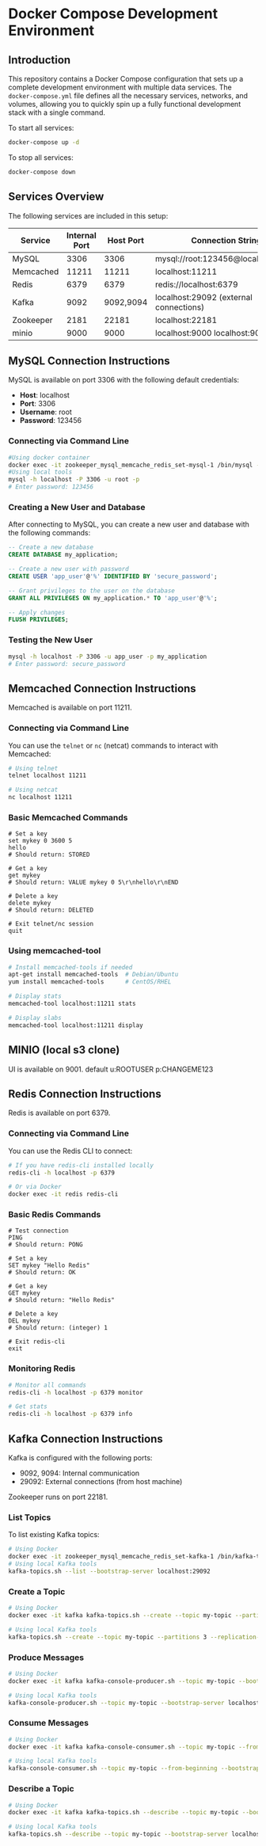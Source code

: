 # Docker Compose Development Environment

## Introduction

This repository contains a Docker Compose configuration that sets up a complete development environment with multiple data services. The `docker-compose.yml` file defines all the necessary services, networks, and volumes, allowing you to quickly spin up a fully functional development stack with a single command.

To start all services:

```bash
docker-compose up -d
```

To stop all services:

```bash
docker-compose down
```

## Services Overview

The following services are included in this setup:

| Service   | Internal Port | Host Port | Connection String                      |
|-----------|---------------|-----------|----------------------------------------|
| MySQL     | 3306          | 3306      | mysql://root:123456@localhost:3306     |
| Memcached | 11211         | 11211     | localhost:11211                        |
| Redis     | 6379          | 6379      | redis://localhost:6379                 |
| Kafka     | 9092          | 9092,9094 | localhost:29092 (external connections) |
| Zookeeper | 2181          | 22181     | localhost:22181                        |
| minio     | 9000          | 9000      | localhost:9000 localhost:9001          |

## MySQL Connection Instructions

MySQL is available on port 3306 with the following default credentials:
- **Host**: localhost
- **Port**: 3306
- **Username**: root
- **Password**: 123456

### Connecting via Command Line

```bash
#Using docker container
docker exec -it zookeeper_mysql_memcache_redis_set-mysql-1 /bin/mysql -h localhost -P 3306 -u root -p
#Using local tools
mysql -h localhost -P 3306 -u root -p
# Enter password: 123456
```

### Creating a New User and Database

After connecting to MySQL, you can create a new user and database with the following commands:

```sql
-- Create a new database
CREATE DATABASE my_application;

-- Create a new user with password
CREATE USER 'app_user'@'%' IDENTIFIED BY 'secure_password';

-- Grant privileges to the user on the database
GRANT ALL PRIVILEGES ON my_application.* TO 'app_user'@'%';

-- Apply changes
FLUSH PRIVILEGES;
```

### Testing the New User

```bash
mysql -h localhost -P 3306 -u app_user -p my_application
# Enter password: secure_password
```

## Memcached Connection Instructions

Memcached is available on port 11211.

### Connecting via Command Line

You can use the `telnet` or `nc` (netcat) commands to interact with Memcached:

```bash
# Using telnet
telnet localhost 11211

# Using netcat
nc localhost 11211
```

### Basic Memcached Commands

```
# Set a key
set mykey 0 3600 5
hello
# Should return: STORED

# Get a key
get mykey
# Should return: VALUE mykey 0 5\r\nhello\r\nEND

# Delete a key
delete mykey
# Should return: DELETED

# Exit telnet/nc session
quit
```

### Using memcached-tool

```bash
# Install memcached-tools if needed
apt-get install memcached-tools  # Debian/Ubuntu
yum install memcached-tools      # CentOS/RHEL

# Display stats
memcached-tool localhost:11211 stats

# Display slabs
memcached-tool localhost:11211 display
```
## MINIO (local s3 clone)
UI is available on 9001.
default u:ROOTUSER p:CHANGEME123

## Redis Connection Instructions

Redis is available on port 6379.

### Connecting via Command Line

You can use the Redis CLI to connect:

```bash
# If you have redis-cli installed locally
redis-cli -h localhost -p 6379

# Or via Docker
docker exec -it redis redis-cli
```

### Basic Redis Commands

```
# Test connection
PING
# Should return: PONG

# Set a key
SET mykey "Hello Redis"
# Should return: OK

# Get a key
GET mykey
# Should return: "Hello Redis"

# Delete a key
DEL mykey
# Should return: (integer) 1

# Exit redis-cli
exit
```

### Monitoring Redis

```bash
# Monitor all commands
redis-cli -h localhost -p 6379 monitor

# Get stats
redis-cli -h localhost -p 6379 info
```

## Kafka Connection Instructions

Kafka is configured with the following ports:
- 9092, 9094: Internal communication
- 29092: External connections (from host machine)

Zookeeper runs on port 22181.

### List Topics

To list existing Kafka topics:

```bash
# Using Docker
docker exec -it zookeeper_mysql_memcache_redis_set-kafka-1 /bin/kafka-topics --list --bootstrap-server localhost:9092
# Using local Kafka tools
kafka-topics.sh --list --bootstrap-server localhost:29092
```

### Create a Topic

```bash
# Using Docker
docker exec -it kafka kafka-topics.sh --create --topic my-topic --partitions 3 --replication-factor 1 --bootstrap-server localhost:9092

# Using local Kafka tools
kafka-topics.sh --create --topic my-topic --partitions 3 --replication-factor 1 --bootstrap-server localhost:29092
```

### Produce Messages

```bash
# Using Docker
docker exec -it kafka kafka-console-producer.sh --topic my-topic --bootstrap-server localhost:9092

# Using local Kafka tools
kafka-console-producer.sh --topic my-topic --bootstrap-server localhost:29092
```

### Consume Messages

```bash
# Using Docker
docker exec -it kafka kafka-console-consumer.sh --topic my-topic --from-beginning --bootstrap-server localhost:9092

# Using local Kafka tools
kafka-console-consumer.sh --topic my-topic --from-beginning --bootstrap-server localhost:29092
```

### Describe a Topic

```bash
# Using Docker
docker exec -it kafka kafka-topics.sh --describe --topic my-topic --bootstrap-server localhost:9092

# Using local Kafka tools
kafka-topics.sh --describe --topic my-topic --bootstrap-server localhost:29092
```

